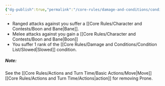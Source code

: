```yaml
---
{"dg-publish":true,"permalink":"/core-rules/damage-and-conditions/condition-list/prone/"}
---
```


- Ranged attacks against you suffer a [[Core Rules/Character and Contests/Boon and Bane\|Bane]].
- Melee attacks against you gain a [[Core Rules/Character and Contests/Boon and Bane\|Boon]]
- You suffer 1 rank of the [[Core Rules/Damage and Conditions/Condition List/Slowed\|Slowed]] condition.

##### Note: 
See the [[Core Rules/Actions and Turn Time/Basic Actions/Move\|Move]] [[Core Rules/Actions and Turn Time/Actions\|action]] for removing Prone.